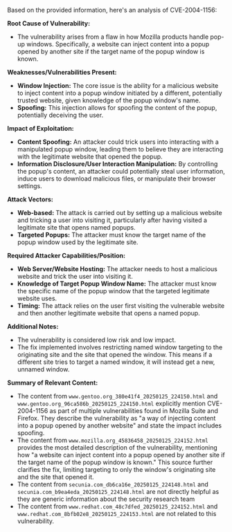 Based on the provided information, here's an analysis of CVE-2004-1156:

**Root Cause of Vulnerability:**
- The vulnerability arises from a flaw in how Mozilla products handle pop-up windows. Specifically, a website can inject content into a popup opened by another site if the target name of the popup window is known.

**Weaknesses/Vulnerabilities Present:**
- **Window Injection:** The core issue is the ability for a malicious website to inject content into a popup window initiated by a different, potentially trusted website, given knowledge of the popup window's name.
- **Spoofing:** This injection allows for spoofing the content of the popup, potentially deceiving the user.

**Impact of Exploitation:**
- **Content Spoofing:** An attacker could trick users into interacting with a manipulated popup window, leading them to believe they are interacting with the legitimate website that opened the popup.
- **Information Disclosure/User Interaction Manipulation:** By controlling the popup's content, an attacker could potentially steal user information, induce users to download malicious files, or manipulate their browser settings.

**Attack Vectors:**
- **Web-based:** The attack is carried out by setting up a malicious website and tricking a user into visiting it, particularly after having visited a legitimate site that opens named popups.
- **Targeted Popups:** The attacker must know the target name of the popup window used by the legitimate site.

**Required Attacker Capabilities/Position:**
- **Web Server/Website Hosting:** The attacker needs to host a malicious website and trick the user into visiting it.
- **Knowledge of Target Popup Window Name:** The attacker must know the specific name of the popup window that the targeted legitimate website uses.
- **Timing:** The attack relies on the user first visiting the vulnerable website and then another legitimate website that opens a named popup.

**Additional Notes:**
- The vulnerability is considered low risk and low impact.
- The fix implemented involves restricting named window targeting to the originating site and the site that opened the window. This means if a different site tries to target a named window, it will instead get a new, unnamed window.

**Summary of Relevant Content:**
- The content from `www.gentoo.org_380e41f4_20250125_224150.html` and `www.gentoo.org_96ca586b_20250125_224150.html`  explicitly mention CVE-2004-1156 as part of multiple vulnerabilities found in Mozilla Suite and Firefox. They describe the vulnerability as "a way of injecting content into a popup opened by another website" and state the impact includes spoofing.
- The content from `www.mozilla.org_45836458_20250125_224152.html` provides the most detailed description of the vulnerability, mentioning how "a website can inject content into a popup opened by another site if the target name of the popup window is known." This source further clarifies the fix, limiting targeting to only the window's originating site and the site that opened it.
- The content from `secunia.com_db6ca16e_20250125_224148.html` and `secunia.com_b9ea4eda_20250125_224148.html` are not directly helpful as they are generic information about the security research team
- The content from `www.redhat.com_48c7dfed_20250125_224152.html` and `www.redhat.com_8bfb02e8_20250125_224153.html` are not related to this vulnerability.